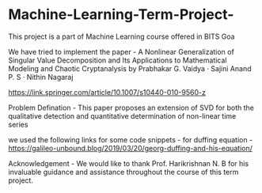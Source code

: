 # Machine-Learning-Term-Project-

This project is a part of Machine Learning course offered in BITS Goa
<br>

We have tried to implement the paper - A Nonlinear Generalization of Singular Value Decomposition and Its Applications to Mathematical Modeling and Chaotic Cryptanalysis by 
Prabhakar G. Vaidya · Sajini Anand P. S ·
Nithin Nagaraj

https://link.springer.com/article/10.1007/s10440-010-9560-z

Problem Defination - This paper proposes an extension of SVD for both the qualitative detection and quantitative determination of non-linear time series

we used the following links for some code snippets - 
for duffing equation - https://galileo-unbound.blog/2019/03/20/georg-duffing-and-his-equation/ 

Acknowledgement - We would like to thank Prof. Harikrishnan N. B for his invaluable guidance and assistance throughout the course of this term project.

